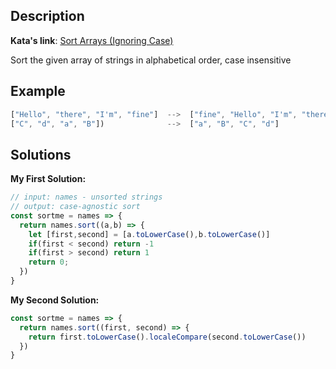 ## Description

**Kata's link**: [Sort Arrays (Ignoring Case)](https://www.codewars.com/kata/51f41fe7e8f176e70d0002b9)

Sort the given array of strings in alphabetical order, case insensitive


## Example

```js
["Hello", "there", "I'm", "fine"]  -->  ["fine", "Hello", "I'm", "there"]
["C", "d", "a", "B"])              -->  ["a", "B", "C", "d"]
```

## Solutions

**My First Solution:**


```js
// input: names - unsorted strings
// output: case-agnostic sort
const sortme = names => {
  return names.sort((a,b) => {
    let [first,second] = [a.toLowerCase(),b.toLowerCase()]
    if(first < second) return -1
    if(first > second) return 1
    return 0;
  })
}

```

**My Second Solution:**

```js
const sortme = names => {
  return names.sort((first, second) => {
    return first.toLowerCase().localeCompare(second.toLowerCase())
  })
}
```


